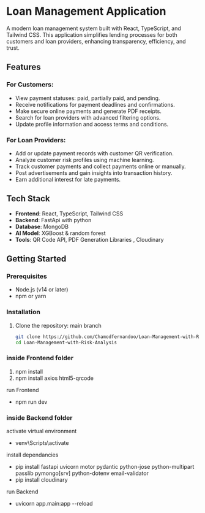 # Loan Management Application  

A modern loan management system built with React, TypeScript, and Tailwind CSS. This application simplifies lending processes for both customers and loan providers, enhancing transparency, efficiency, and trust.  

## Features  

### For Customers:  
- View payment statuses: paid, partially paid, and pending.  
- Receive notifications for payment deadlines and confirmations.  
- Make secure online payments and generate PDF receipts.  
- Search for loan providers with advanced filtering options.  
- Update profile information and access terms and conditions.  

### For Loan Providers:  
- Add or update payment records with customer QR verification.  
- Analyze customer risk profiles using machine learning.  
- Track customer payments and collect payments online or manually.  
- Post advertisements and gain insights into transaction history.  
- Earn additional interest for late payments.  

## Tech Stack  
- **Frontend**: React, TypeScript, Tailwind CSS   
- **Backend**: FastApi with python
- **Database**: MongoDB
- **AI Model**: XGBoost & random forest 
- **Tools**: QR Code API, PDF Generation Libraries , Cloudinary

## Getting Started  

### Prerequisites  
- Node.js (v14 or later)  
- npm or yarn  

### Installation  
1. Clone the repository:  main branch 
   ```bash  
   git clone https://github.com/Chamodfernandoo/Loan-Management-with-Risk-Analysis.git 
   cd Loan-Management-with-Risk-Analysis

### inside Frontend folder
1. npm install 
2. npm install axios  html5-qrcode

run Frontend
- npm run dev  


### inside Backend folder
activate virtual environment
- venv\Scripts\activate

install dependancies
- pip install fastapi uvicorn motor pydantic python-jose python-multipart passlib pymongo[srv] python-dotenv email-validator
- pip install cloudinary

run Backend
- uvicorn app.main:app --reload